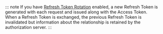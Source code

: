 ::: note
If you have [Refresh Token Rotation](/tokens/concepts/refresh-token-rotation) enabled, a new Refresh Token is generated with each request and issued along with the Access Token. When a Refresh Token is exchanged, the previous Refresh Token is invalidated but information about the relationship is retained by the authorization server.
:::
